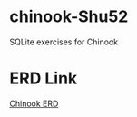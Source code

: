 # chinook-Shu52
SQLite exercises for Chinook
# ERD Link
[Chinook ERD](https://drive.google.com/file/d/1R9jf-p72R8bAL4VReaHQl1xny_J-a5jT/view?usp=sharing)
